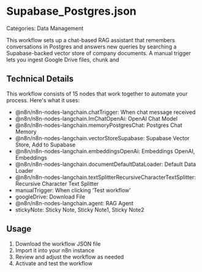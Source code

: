 # Supabase_Postgres.json

Categories: Data Management

This workflow sets up a chat-based RAG assistant that remembers conversations in Postgres and answers new queries by searching a Supabase-backed vector store of company documents. A manual trigger lets you ingest Google Drive files, chunk and

## Technical Details

This workflow consists of 15 nodes that work together to automate your process. Here's what it uses:

- @n8n/n8n-nodes-langchain.chatTrigger: When chat message received
- @n8n/n8n-nodes-langchain.lmChatOpenAi: OpenAI Chat Model
- @n8n/n8n-nodes-langchain.memoryPostgresChat: Postgres Chat Memory
- @n8n/n8n-nodes-langchain.vectorStoreSupabase: Supabase Vector Store, Add to Supabase
- @n8n/n8n-nodes-langchain.embeddingsOpenAi: Embeddings OpenAI, Embeddings
- @n8n/n8n-nodes-langchain.documentDefaultDataLoader: Default Data Loader
- @n8n/n8n-nodes-langchain.textSplitterRecursiveCharacterTextSplitter: Recursive Character Text Splitter
- manualTrigger: When clicking ‘Test workflow’
- googleDrive: Download File
- @n8n/n8n-nodes-langchain.agent: RAG Agent
- stickyNote: Sticky Note, Sticky Note1, Sticky Note2

## Usage

1. Download the workflow JSON file
2. Import it into your n8n instance
3. Review and adjust the workflow as needed
4. Activate and test the workflow

